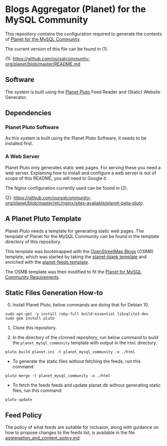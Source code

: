 # Blogs Aggregator (Planet) for the MySQL Community

This repository contains the configuration required to generate the contents of
[Planet for the MySQL Community](https://planet-beta-pluto.oursqlcommunity.org/).

The current version of this file can be found in (1).

(1): https://github.com/oursqlcommunity-org/planet/blob/master/README.md

## Software

The system is built using the
[Planet Pluto](https://github.com/feedreader)
Feed Reader and (Static) Website Generator.

## Dependencies

### Planet Pluto Software

As this system is built using the Planet Pluto Software, it needs to be
installed first.

### A Web Server

Planet Pluto only generates static web pages.  For serving these you need a web
server.  Explaining how to install and configure a web server is out of scope
of this README, you will need to Google it.

The Nginx configuration currently used can be found in (2).

(2): https://github.com/oursqlcommunity-org/planet/blob/master/etc/nginx/sites-available/planet-beta-pluto


## A Planet Pluto Template

Planet Pluto needs a template for generating static web pages.  The template
of Planet for the MySQL Community can be found in the template directory of
this repository.

This template was bootstrapped with the
[OpenStreetMap Blogs](https://github.com/gravitystorm/blogs.osm.org/tree/700ff57d4b6fb8b821f5baee2799f4eeaacb95cc)
(*OSMB*) template, which was started by taking the
[planet-blank template](https://github.com/planet-templates/planet-blank)
and enriched with the
[planet-feeds template](https://github.com/planet-templates/planet-feeds).

The OSMB template was then modified to fit the
[Planet for MySQL Community Requirements](https://jfg-mysql.blogspot.com/2020/05/planet-mysql-community-requirements-rfc.html).

## Static Files Generation How-to

0. Install Planet Pluto, below commands are doing that for Debian 10.

```
sudo apt-get -y install ruby-full build-essential libsqlite3-dev
sudo gem install pluto
```

1. Clone this repository.

2. In the directory of the clonned repository, run below command to build the
`planet_mysql_community` template with output in the `html` directory.

```
pluto build planet.ini -t planet_mysql_community -o ./html
```

* To generate the static files without fetching the feeds, run this command:

```
pluto merge -t planet_mysql_community -o ./html
```

* To fetch the feeds feeds and update planet.db without generating static
files, run this command:

```
pluto update
```

## Feed Policy

The policy of what feeds are suitable for inclusion, along with guidance on
how to propose changes to the feeds list, is available in the file
[aggregation_and_content_policy.md](aggregation_and_content_policy.md).

